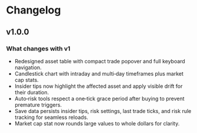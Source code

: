 # Changelog

## v1.0.0

### What changes with v1

- Redesigned asset table with compact trade popover and full keyboard navigation.
- Candlestick chart with intraday and multi‑day timeframes plus market cap stats.
- Insider tips now highlight the affected asset and apply visible drift for their duration.
- Auto‑risk tools respect a one‑tick grace period after buying to prevent premature triggers.
- Save data persists insider tips, risk settings, last trade ticks, and risk rule tracking for seamless reloads.
- Market cap stat now rounds large values to whole dollars for clarity.
